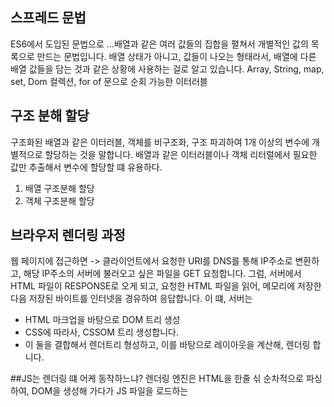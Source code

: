 ## 스프레드 문법
ES6에서 도입된 문법으로 ...배열과 같은 여러 값들의 집합을 펼쳐서 개별적인 값의 목록으로 만드는 문법입니다. 배열 상태가 아니고, 값들이 나오는 형태라서, 배열에 다른 배열 값들을 담는 것과 같은 상황에 사용하는 걸로 알고 있습니다.
Array, String, map, set, Dom 컬렉션, for of 문으로 순회 가능한 이터러블

## 구조 분해 할당
구조화된 배열과 같은 이터러블, 객체를 비구조화, 구조 파괴하여 1개 이상의 변수에 개별적으로 할당하는 것을 말합니다. 배열과 같은 이터러블이나 객체 리터럴에서 필요한 값만 추출해서 변수에 할당할 떄 유용하다.
1. 배열 구조분해 할당
2. 객체 구조분해 할당

## 브라우저 렌더링 과정
웹 페이지에 접근하면 -> 클라이언트에서 요청한 URI를 DNS를 통해 IP주소로 변환하고, 해당 IP주소의 서버에 불러오고 싶은 파일을 GET 요청합니다.
그럼, 서버에서 HTML 파일이 RESPONSE로 오게 되고, 요청한 HTML 파일을 읽어, 메모리에 저장한 다음 저장된 바이트를 인터넷을 경유하여 응답합니다. 
이 떄, 서버는 
- HTML 마크업을 바탕으로 DOM 트리 생성
- CSS에 따라사, CSSOM 트리 생성합니다.
- 이 둘을 결합해서 렌더트리 형성하고, 이를 바탕으로 레이아웃을 계산해, 렌더링 합니다. 


##JS는 렌더링 떄 어케 동작하느냐?
렌더링 엔진은 HTML을 한줄 싞 순차적으로 파싱하여, DOM을 생성해 가다가 JS 파일을 로드하는 <script> 태그 만나면 dom 생성을 일지 중단합니다.
script 태그에서 src 속성에 정의된 js 파일 가져오거나, 안에 들어있는 코드를 파싱하기 위해 js 엔진에 제어권을 넘깁니다. 이 후, 종료되면, 다시 렌더링 엔진으로 제어권을 넘겨 dom todtjdgkqslek.
js 엔진은 js를 해석해서 ast를 생성하고, 이걸 기반으로 인터프리터가 실행가능한 중간코드를 생성해서 실행합니다.
 

## DOM
DOM은 HTML 문서의 계층적인 구조와 정보를 표현하며, 이걸 제어하는 API를 제공하는 트리 자료구조입니다.

## DOM 구성요소
- HTML 요소는 렌더링 엔진에 의해 파싱되서, DOM을 구성하는 요소 노드 객체로 변환됩니다. 이 때, 요소의 어트리뷰트는 어트리뷰트 노드로, 텍스트 콘텐츠는 텍스트 노드로 변홥됩니다.
- DOM은 노드 객체의 계층적인 구조로 구성됩니다. 12개의 노드 종류가 있는데, 그 중 문서, 요소, ATTRIBUTE, 텍스트가 가장 중요한 노드들입니다.

## 이벤트
#### 이벤트 핸들러 등록 방식
-  이벤트 핸들러 어트리뷰트 방식
-  이벤트 핸들러 프로퍼티 방식
-  addEventListener 메서드 방식

#### 이벤트 전파(propagatiion)
DOM 트리상에 존재하는 모든 DOM 요소 노드에서 발생한 이벤트는 DOM 트리를 통해 전파 됨. 이를 이벤트 전파라고 함.
사용자의 다양한 입력을 통해 동적으로 생성되는 이벤트 객체는 target을 중심으로 dom 트리를 통해 전파가 됩니다.
- 상위에서 하위로 :  캡처링 단계
- 타깃 단계
- 하위에서 상위로 : 버블링 단계
이 중 브라우저는 버블링 단계에서 이벤트를 캐치합니다.

#### 이벤트 위임
연속된 태그에서 공통적으로 이벤트 줄 떄, 요소의 부모요소에게 위임하여 이벤트를 진행하는 것


## 타이머
####호출 스케쥴링?
호출 스케쥴링은 타이머 함수를 사용해서, 명시적으로 호출하는게 아니라, 일정 시간이 지난 후에 호출되도록 함수 호출을 예약하는 것을 호출 스케쥴링이라고 합니다.

#### 타이머 함수에는 ?
- setTimeout/clearTimeout
setTimeout 함수로 생성한 타이머는 한 번 동작, 타이머를 식별할 수 있는 고유 id를 반환을 합니다. 반환한 타이머 id는 브라우저 환경이면 숫자, Node 환경이면 객체입니다.
Timer Id를 clearTimeout 함수의 인수로 전달하여 

- setInterval/clearInterval

#### 이벤트가 과도하게 호출되서 성능에 문제를 일으킬 경우??
scroll, resize, mousemove같은 이벤트는 짧은 시간에 연소긍로 발생합니다. 
- 디바운스, 쓰로틀은 이런 쩗은 간격으로 연속 발생하는 이벤트를 그룹화해서 과도한 이벤트 핸들러의 호출을 방지하는 프로그래밍 기법이다.
#### 디바운스
짧은 시간 간격으로 이벤트가 연속해서 발생하면 이벤트 핸들러를 호출하지 않다가 일정 시간이 경과된 후에, 이벤트 핸들러가 한번만 호출되도록 합니다. 인풋 값 변화

#### 쓰로틀
일정 시간 간격으로 이벤트 핸들러가 최대 한번만 호출 되도록 하는 것입니다. scroll 이벤트

